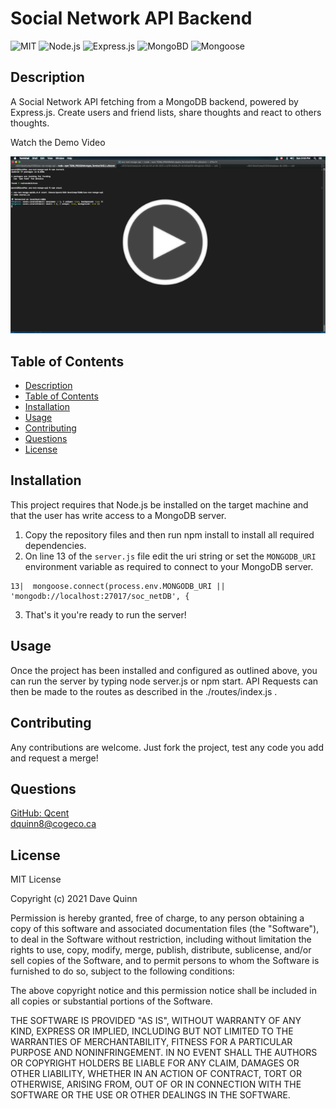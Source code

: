 
# Social Network API Backend
 
 ![MIT](https://img.shields.io/badge/License-MIT-orange)  ![Node.js](https://img.shields.io/badge/Tech-Node.js-lightblue)  ![Express.js](https://img.shields.io/badge/Tech-Express.js-lightblue)  ![MongoBD](https://img.shields.io/badge/Tech-MongoBD-lightblue)  ![Mongoose](https://img.shields.io/badge/Tech-Mongoose-lightblue) 

## Description
A Social Network API fetching from a MongoDB backend, powered by Express.js. Create users and friend lists, share thoughts and react to others thoughts.  

Watch the Demo Video

[![Employee CMS Demo Video](./assets/images/app-demo-screenshot.png)](https://drive.google.com/file/d/1BmAeNPn_54xpdFk12fbttSPj5jq6OTfK/view?usp=sharing "Social Network MongoDB Demo Video")

## Table of Contents

* [Description](#description)
* [Table of Contents](#table-of-contents)
* [Installation](#installation)
* [Usage](#usage)
* [Contributing](#contributing)
* [Questions](#questions)
* [License](#license)

## Installation

This project requires that Node.js be installed on the target machine and that the user has write access to a MongoDB server.

1. Copy the repository files and then run npm install to install all required dependencies.
2.  On line 13 of the `server.js` file edit the uri string or set the `MONGODB_URI` environment variable as required to connect to your MongoDB server.
```
13|  mongoose.connect(process.env.MONGODB_URI || 'mongodb://localhost:27017/soc_netDB', {
```
3. That's it you're ready to run the server!

## Usage

Once the project has been installed and configured as outlined above, you can run the server by typing node server.js or npm start. API Requests can then be made to the routes as described in the ./routes/index.js . 

## Contributing

Any contributions are welcome. Just fork the project, test any code you add and request a merge! 

## Questions

[GitHub: Qcent](https://github.com/Qcent)  
dquinn8@cogeco.ca

   
## License

MIT License

Copyright (c) 2021 Dave Quinn

Permission is hereby granted, free of charge, to any person obtaining a copy
of this software and associated documentation files (the "Software"), to deal
in the Software without restriction, including without limitation the rights
to use, copy, modify, merge, publish, distribute, sublicense, and/or sell
copies of the Software, and to permit persons to whom the Software is
furnished to do so, subject to the following conditions:

The above copyright notice and this permission notice shall be included in all
copies or substantial portions of the Software.

THE SOFTWARE IS PROVIDED "AS IS", WITHOUT WARRANTY OF ANY KIND, EXPRESS OR
IMPLIED, INCLUDING BUT NOT LIMITED TO THE WARRANTIES OF MERCHANTABILITY,
FITNESS FOR A PARTICULAR PURPOSE AND NONINFRINGEMENT. IN NO EVENT SHALL THE
AUTHORS OR COPYRIGHT HOLDERS BE LIABLE FOR ANY CLAIM, DAMAGES OR OTHER
LIABILITY, WHETHER IN AN ACTION OF CONTRACT, TORT OR OTHERWISE, ARISING FROM,
OUT OF OR IN CONNECTION WITH THE SOFTWARE OR THE USE OR OTHER DEALINGS IN THE
SOFTWARE.
                 

     